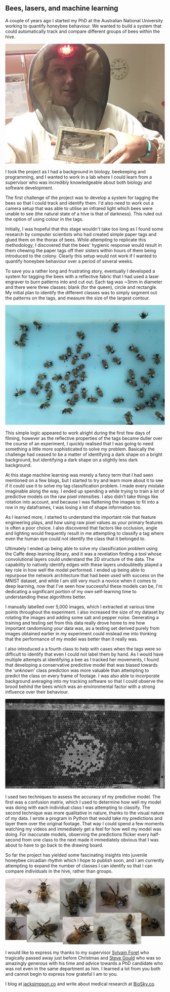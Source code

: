 ## Bees, lasers, and machine learning

A couple of years ago I started my PhD at the Australian National University working to quantify honeybee behaviour. We wanted to build a system that could automatically track and compare different groups of bees within the hive.

![](src-bees-lasers-and-machine-learning/jack_simpson.jpeg)

I took the project as I had a background in biology, beekeeping and programming, and I wanted to work in a lab where I could learn from a supervisor who was incredibly knowledgeable about both biology and software development.

The first challenge of the project was to develop a system for tagging the bees so that I could track and identify them. I'd also need to work out a camera setup that was able to utilise an infrared light which bees were unable to see (the natural state of a hive is that of darkness). This ruled out the option of using colour in the tags.

Initially, I was hopeful that this stage wouldn't take too long as I found some research by computer scientists who had created simple paper tags and glued them on the thorax of bees. While attempting to replicate this methodology, I discovered that the bees' hygienic response would result in them chewing the paper tags off their sisters within hours of them being introduced to the colony. Clearly this setup would not work if I wanted to quantify honeybee behaviour over a period of several weeks.

To save you a rather long and frustrating story, eventually I developed a system for tagging the bees with a reflective fabric that I had used a laser engraver to burn patterns into and cut out. Each tag was ~3mm in diameter and there were three classes: blank (for the queen), circle and rectangle.  My initial plan to identify the different classes was to simply segment out the patterns on the tags, and measure the size of the largest contour.

![](src-bees-lasers-and-machine-learning/tagged_bees.jpeg)

This simple logic appeared to work alright during the first few days of filming, however as the reflective properties of the tags became duller over the course of an experiment, I quickly realised that I was going to need something a little more sophisticated to solve my problem. Basically the challenge had ceased to be a matter of identifying a dark shape on a bright background, but identifying a dark shape on a slightly less dark background.

At this stage machine learning was merely a fancy term that I had seen mentioned on a few blogs, but I started to try and learn more about it to see if it could use it to solve my tag classification problem. I made every mistake imaginable along the way. I ended up spending a while trying to train a lot of predictive models on the raw pixel intensities. I also didn’t take things like rotation into account, and because I was flattening the images to fit into a row in my dataframes, I was losing a lot of shape information too.

As I learned more, I started to understand the important role that feature engineering plays, and how using raw pixel values as your primary features is often a poor choice. I also discovered that factors like occlusion, angle and lighting would frequently result in me attempting to classify a tag where even the human eye could not identify the class that it belonged to.

Ultimately I ended up being able to solve my classification problem using the Caffe deep learning library, and it was a revelation finding a tool whose convolutional layers could understand the 2D structure of the data. The capability to natively identify edges with these layers undoubtedly played a key role in how well the model performed. I ended up being able to repurpose the network architecture that had been used with success on the MNIST dataset, and while I am still very much a novice when it comes to deep learning, now that I've seen how successful these models can be, I'm dedicating a significant portion of my own self-learning time to understanding these algorithms better.

I manually labelled over 5,000 images, which I extracted at various time points throughout the experiment. I also increased the size of my dataset by rotating the images and adding some salt and pepper noise. Generating a training and testing set from this data really drove home to me how important randomising your data was, as a testing set derived purely from images obtained earlier in my experiment could mislead me into thinking that the performance of my model was better than it really was.

I also introduced a a fourth class to help with cases when the tags were so difficult to identify that even I could not label them by hand. As I would have multiple attempts at identifying a bee as I tracked her movements, I found that developing a conservative predictive model that was biased towards the 'unknown' class prediction was more valuable than attempting to predict the class on every frame of footage. I was also able to incorporate background averaging into my tracking software so that I could observe the brood behind the bees which was an environmental factor with a strong influence over their behaviour.

![](src-bees-lasers-and-machine-learning/background.jpeg)

I used two techniques to assess the accuracy of my predictive model. The first was a confusion matrix, which I used to determine how well my model was doing with each individual class I was attempting to classify. The second technique was more qualitative in nature, thanks to the visual nature of my data. I wrote a program in Python that would take my predictions and layer them over the original footage. That way I could spend a few moments watching my videos and immediately get a feel for how well my model was doing. For inaccurate models, observing the predictions flicker every half-second from one class to the next made it immediately obvious that I was about to have to go back to the drawing board.

So far the project has yielded some fascinating insights into juvenile honeybee circadian rhythm which I hope to publish soon, and I am currently attempting to expand the number of classes I can identify so that I can compare individuals in the hive, rather than groups.

![](src-bees-lasers-and-machine-learning/individual_tags.jpeg)

I would like to express my thanks to my supervisor [Sylvain Foret](http://biology.anu.edu.au/people/sylvain-foret) who tragically passed away just before Christmas and [Steve Gould](http://users.cecs.anu.edu.au/~sgould/) who was so amazingly generous with his time and advice towards a PhD candidate who was not even in the same department as him. I learned a lot from you both and cannot begin to express how grateful I am to you.

I blog at [jacksimpson.co](http://www.jacksimpson.co) and write about medical research at [BioSky.co](http://biosky.co).
